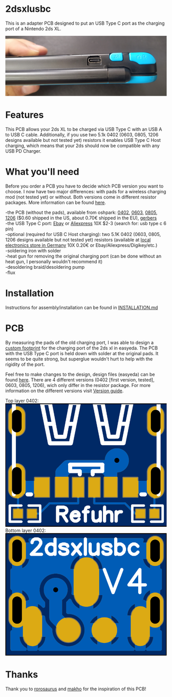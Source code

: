 # 2dsxlusbc

This is an adapter PCB designed to put an USB Type C port as the charging port of a Nintendo 2ds XL.  

![Finished Mod](images/finished.jpg)

# Features

This PCB allows your 2ds XL to be charged via USB Type C with an USB A to USB C cable. Additionally, if you use two 5.1k 0402 (0603, 0805, 1206 designs available but not tested yet) resistors it enables USB Type C Host charging, which means that your 2ds should now be compatible with any USB PD Charger.

# What you'll need  
Before you order a PCB you have to decide which PCB version you want to choose. I now have two major differences: with pads for a wireless charging mod (not tested yet) or without. Both versions come in different resistor packages. More information can be found [here](design%20files/README.md).

-the PCB (without the pads), available from oshpark: [0402](https://oshpark.com/shared_projects/pbCMp1gR), [0603](https://oshpark.com/shared_projects/2moRwhC7), [0805](https://oshpark.com/shared_projects/RokBYKXV), [1206](https://oshpark.com/shared_projects/wtxNBJHK) ($0.60 shipped in the US, about 0.70€ shipped in the EU), [gerbers](gerber)  
-the USB Type C port: [Ebay](https://www.ebay.com/itm/153460023680) or [Aliexpress](https://www.aliexpress.com/wholesale?&SearchText=usb+type+c+6+pin) 10X $2-3 (search for: usb type c 6 pin)  
-optional (required for USB C Host charging): two 5.1K 0402 (0603, 0805, 1206 designs available but not tested yet) resistors (available at [local electronics store in Germany](https://www.conrad.de/de/p/tru-components-tc-0402wgf5101tce203-dickschicht-widerstand-5-1-k-smd-0402-0-063-w-1-100-ppm-c-1-st-tape-cut-1585197.html) 10X 0.20€ or Ebay/Aliexpress/Digikey/etc.)  
-soldering iron with solder  
-heat gun for removing the original charging port (can be done without an heat gun, I personally wouldn't recommend it)  
-desoldering braid/desoldering pump  
-flux  

# Installation

Instructions for assembly/installation can be found in [INSTALLATION.md](INSTALLATION.md)  

# PCB

By measuring the pads of the old charging port, I was able to design a [custom footprint](https://easyeda.com/component/d013406ddfa94d40b684a1f854966128) for the charging port of the 2ds xl in easyeda. The PCB with the USB Type C port is held down with solder at the original pads. It seems to be quite strong, but superglue wouldn't hurt to help with the rigidity of the port.  

Feel free to make changes to the design, design files (easyeda) can be found [here](design%20files). There are 4 different versions (0402 \[first version, tested\], 0603, 0805, 1206), wich only differ in the resistor package. For more information on the different versions visit [Version guide](design%20files/README.md).

Top layer 0402:  
![Top layer](images/0402-top.png)  
Bottom layer 0402:  
![Bottom layer](images/0402-bottom.png)

# Thanks

Thank you to [rorosaurus](https://github.com/rorosaurus/3ds-xl-usb-c) and [makho](https://github.com/makhowastaken/3DS_C) for the inspiration of this PCB!
